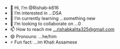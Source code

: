 - 👋 Hi, I’m @Rishab-k616
- 👀 I’m interested in ...DSA
- 🌱 I’m currently learning ...something new
- 💞️ I’m looking to collaborate on ...0
- 📫 How to reach me ...rishabkalita325@gmail.com
- 😄 Pronouns: ...he/him
- ⚡ Fun fact: ...im Khati Assamese

<!---
Rishab-k616/Rishab-k616 is a ✨ special ✨ repository because its `README.md` (this file) appears on your GitHub profile.
You can click the Preview link to take a look at your changes.
--->
